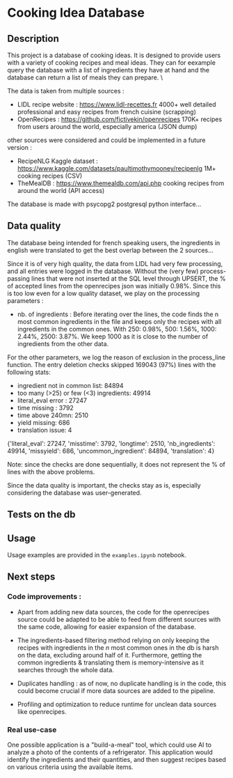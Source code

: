 # Cooking Idea Database

## Description
This project is a database of cooking ideas. It is designed to provide users with a variety of cooking recipes and meal ideas. They can for eexample query the database with a list of ingredients they have at hand and the database can return a list of meals they can prepare. \\

The data is taken from multiple sources :
- LIDL recipe website : https://www.lidl-recettes.fr 4000+ well detailed professional and easy recipes from french cuisine (scrapping)
- OpenRecipes : https://github.com/fictivekin/openrecipes 170K+ recipes from users around the world, especially america (JSON dump)

other sources were considered and could be implemented in a future version :
- RecipeNLG Kaggle dataset : https://www.kaggle.com/datasets/paultimothymooney/recipenlg 1M+ cooking recipes (CSV)
- TheMealDB : https://www.themealdb.com/api.php cooking recipes from around the world (API access)

The database is made with psycopg2 postgresql python interface...



## Data quality

The database being intended for french speaking users, the ingredients in english were translated to get the best overlap between the 2 sources...

Since it is of very high quality, the data from LIDL had very few processing, and all entries were logged in the database. Without the (very few) process-passing lines that were not inserted at the SQL level through UPSERT, the % of accepted lines from the openrecipes json was initially 0.98%. Since this is too low even for a low quality dataset, we play on the processing parameters :

- nb. of ingredients : Before iterating over the lines, the code finds the n most common ingredients in the file and keeps only the recipes with all ingredients in the common ones. With 250: 0.98%, 500: 1.56%, 1000: 2.44%, 2500: 3.87%. We keep 1000 as it is close to the number of ingredients from the other data.

For the other parameters, we log the reason of exclusion in the process_line function. The entry deletion checks skipped 169043 (97%) lines with the following stats:

- ingredient not in common list: 84894
- too many (>25) or few (<3) ingredients: 49914
- literal_eval error : 27247
- time missing : 3792
- time above 240mn: 2510
- yield missing: 686
- translation issue: 4


{'literal_eval': 27247, 'misstime': 3792, 'longtime': 2510, 'nb_ingredients': 49914, 'missyield': 686, 'uncommon_ingredient': 84894, 'translation': 4}

Note: since the checks are done sequentially, it does not represent the % of lines with the above problems.

Since the data quality is important, the checks stay as is, especially considering the database was user-generated.

## Tests on the db


## Usage
Usage examples are provided in the ```examples.ipynb``` notebook. 

## Next steps

### Code improvements :
- Apart from adding new data sources, the code for the openrecipes source could be adapted to be able to feed from different sources with the same code, allowing for easier expansion of the database.

- The ingredients-based filtering method relying on only keeping the recipes with ingredients in the $n$ most common ones in the db is harsh on the data, excluding around half of it. Furthermore, getting the common ingredients & translating them is memory-intensive as it searches through the whole data. 

- Duplicates handling : as of now, no duplicate handling is in the code, this could become crucial if more data sources are added to the pipeline.

- Profiling and optimization to reduce runtime for unclean data sources like openrecipes.

### Real use-case
One possible application is a "build-a-meal" tool, which could use AI to analyze a photo of the contents of a refrigerator. This application would identify the ingredients and their quantities, and then suggest recipes based on various criteria using the available items.